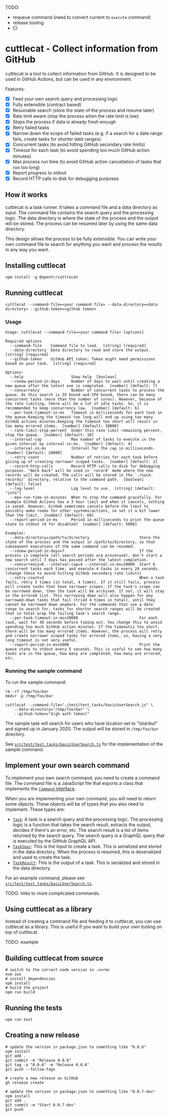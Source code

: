 TODO:
- requeue command (need to convert current to `execute` command)
- release tooling
- CI

# cuttlecat - Collect information from GitHub

cuttlecat is a tool to collect information from GitHub. It is designed to be used in GitHub Actions, but can be used in any environment.

Features:
- [x] Feed your own search query and processing logic
- [x] Fully extensible (contract based)
- [x] Resumable search (store the state of the process and resume later)
- [x] Rate limit aware (stop the process when the rate limit is low)
- [x] Stops the process if data is already fresh enough
- [x] Retry failed tasks
- [x] Narrow down the scope of failed tasks (e.g. if a search for a date range fails, create tasks for shorter date ranges)
- [x] Concurrent tasks (to avoid hitting GitHub secondary rate limits)
- [x] Timeout for each task (to avoid spending too much GitHub action minutes)
- [x] Max process run time (to avoid GitHub action cancellation of tasks that run too long)
- [x] Report progress to stdout
- [x] Record HTTP calls to disk for debugging purposes

## How it works

cuttlecat is a task runner. It takes a command file and a data directory as input. The command file contains the search query and the processing logic. The data directory is where the state of the process and the output will be stored. The process can be resumed later by using the same data directory.

This design allows the process to be fully extensible. You can write your own command file to search for anything you want and process the results in any way you want.

## Installing cuttlecat

```shell
npm install -g @opentr/cuttlecat
```

## Running cuttlecat

```shell
cuttlecat --command-file=<your command file> --data-directory=<data directory> --github-token=<github token>
```

### Usage

<!---
node dist/index.js --help
--->
```shell
Usage: cuttlecat --command-file=<your command file> [options]

Required options
  --command-file    Command file to load.  [string] [required]
  --data-directory  Data directory to read and store the output.  [string] [required]
  --github-token    GitHub API token. Token might need permissions based on your task.  [string] [required]

Options:
  --help                     Show help  [boolean]
  --renew-period-in-days     Number of days to wait until creating a new queue after the latest one is completed.  [number] [default: 7]
  --concurrency              Number of concurrent tasks to process the queue. As this search is IO bound and CPU bound, there can be many concurrent tasks (more than the number of cores). However, because of the rate limiting, there will be a lot of idle tasks. So, it is recommended to keep concurrency low.  [number] [default: 6]
  --per-task-timeout-in-ms   Timeout in milliseconds for each task in the queue.Keeping the timeout too long will end up using too many GitHub actions minutes.Keeping the timeout too short will result in too many errored items.  [number] [default: 30000]
  --rate-limit-stop-percent  Under this rate limit remaining percent, stop the queue.  [number] [default: 10]
  --interval-cap             Max number of tasks to execute in the given interval by interval-in-ms.  [number] [default: 4]
  --interval-in-ms           Interval for the cap in milliseconds.  [number] [default: 20000]
  --retry-count              Number of retries for each task before giving up of creating narrower scoped tasks.  [number] [default: 3]
  --record-http-calls        Record HTTP calls to disk for debugging purposes. "Nock back" will be used in `record` mode where the new records will be created. The calls will be stored in the `./nock-records/` directory, relative to the command path.  [boolean] [default: false]
  --log-level                Log level to use.  [string] [default: "info"]
  --max-run-time-in-minutes  When to stop the command gracefully. For example GitHub Actions has a 3 hour limit and when it cancels, nothing is saved. However, GitHub sometimes cancels before the limit to possibly make rooms for other systems/actions, so set it a bit lower than the limit.  [number] [default: 60]
  --report-period-in-ms      Period in milliseconds to print the queue state to stdout (0 for disabled)  [number] [default: 5000]

Examples:
  --data-directory=/path/to/directory                      Store the state of the process and the output in /path/to/directory, so that subsequent executions of the same command can be resumed.
  --renew-period-in-days=7                                 If the process is complete (all search periods are processed), don't start a new search until 7 days has passed after the latest completion.
  --concurrency=6 --interval-cap=4 --interval-in-ms=20000  Start 6 concurrent tasks each time, and execute 4 tasks in every 20 seconds. (change these to avoid hitting GitHub secondary rate limits)
  --retry-count=3                                          When a task fails, retry 3 times (in total, 4 times). If it still fails, process will create tasks that have narrower scopes. If the task's scope can be narrowed down, then the task will be archived. If not, it will stay in the errored list. This narrowing down will also happen for any narrowed-down tasks that fail (tried 4 times in total), until they cannot be narrowed down anymore. For the commands that use a date range to search for, tasks for shorter search ranges will be created that in total wrap the failing task's search range.
  --per-task-timeout-in-ms=30000                           For each task, wait for 30 seconds before timing out. You change this to avoid spending too much GitHub action minutes. If the timeoutis too short, there will be too many errored items. However, the process will retry and create narrower scoped tasks for errored items, so, having a very long timeout is not very useful.
  --report-period-in-ms=5000                               Print the queue state to stdout every 5 seconds. This is useful to see how many tasks are in the queue, how many are completed, how many are errored, etc.
```

### Running the sample command

To run the sample command:
```shell
rm -rf /tmp/foo/bar
mkdir -p /tmp/foo/bar

cuttlecat --command-file="./test/test_tasks/basicUserSearch.js" \
    --data-directory="/tmp/foo/bar" \
    --github-token="$(gh auth token)"
```

The sample task will search for users who have location set to "Istanbul" and signed up in January 2020.
The output will be stored in `/tmp/foo/bar` directory.

See [`src/test/test_tasks/basicUserSearch.ts`](src/test/test_tasks/basicUserSearch.ts) for the implementation of the sample command.

## Implement your own search command

To implement your own search command, you need to create a command file. The command file is a JavaScript file that exports a class that implements the [`Command` interface](src/graphql/command.ts).

When you are implementing your own command, you will need to return some objects. These objects will be of types that you also need to implement. These types are:
- [`Task`](src/graphql/task.ts): A task is a search query and the processing logic. The processing logic is a function that takes the search result, extracts the output, decides if there's an error, etc. The search result is a list of items returned by the search query. The search query is a GraphQL query that is executed by the GitHub GraphQL API.
- [`TaskSpec`](src/graphql/taskSpec.ts): This is the input to create a task. This is serialized and stored in the data directory. When the process is resumed, this is deserialized and used to create the task.
- [`TaskResult`](src/graphql/taskResult.ts): This is the output of a task. This is serialized and stored in the data directory.

For an example command, please see [`src/test/test_tasks/basicUserSearch.ts`](src/test/test_tasks/basicUserSearch.ts).

TODO: links to more complicated commands.

## Using cuttlecat as a library

Instead of creating a command file and feeding it to cuttlecat, you can use cuttlecat as a library. This is useful if you want to build your own tooling on top of cuttlecat.

TODO: example

## Building cuttlecat from source

```shell
# switch to the correct node version in .nvrmc
nvm use
# install dependencies
npm install
# build the project
npm run build
```

## Running the tests

```shell
npm run test
```

## Creating a new release

```shell
# update the version in package.json to something like "0.0.6"
npm install
git add .
git commit -m "Release 0.0.6"
git tag -a "0.0.6" -m "Release 0.0.6"
git push --follow-tags

# create a new release on GitHub
gh release create

# update the version in package.json to something like "0.0.7-dev"
npm install
git add .
git commit -m "Start 0.0.7-dev"
git push
```
